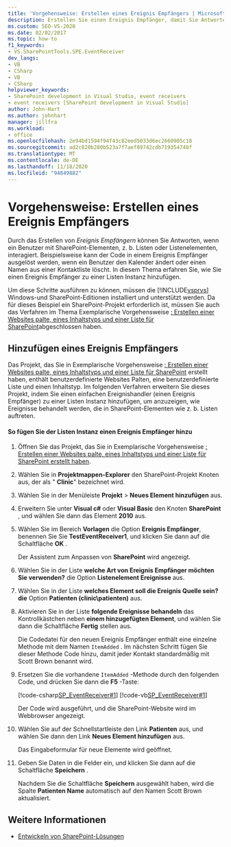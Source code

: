 ```yaml
---
title: 'Vorgehensweise: Erstellen eines Ereignis Empfängers | Microsoft-Dokumentation'
description: Erstellen Sie einen Ereignis Empfänger, damit Sie Antworten können, wenn ein Benutzer mit SharePoint-Elementen (z. b. Listen oder Listenelementen) interagiert.
ms.custom: SEO-VS-2020
ms.date: 02/02/2017
ms.topic: how-to
f1_keywords:
- VS.SharePointTools.SPE.EventReceiver
dev_langs:
- VB
- CSharp
- VB
- CSharp
helpviewer_keywords:
- SharePoint development in Visual Studio, event receivers
- event receivers [SharePoint development in Visual Studio]
author: John-Hart
ms.author: johnhart
manager: jillfra
ms.workload:
- office
ms.openlocfilehash: 2e94bd1594f94f43c82eed5033d6ec2660905c18
ms.sourcegitcommit: ad2c820b280b523a7f7aef89742cdb719354748f
ms.translationtype: MT
ms.contentlocale: de-DE
ms.lasthandoff: 11/18/2020
ms.locfileid: "94849882"
---
```

# <a name="how-to-create-an-event-receiver"></a>Vorgehensweise: Erstellen eines Ereignis Empfängers
  Durch das Erstellen von *Ereignis Empfängern* können Sie Antworten, wenn ein Benutzer mit SharePoint-Elementen, z. b. Listen oder Listenelementen, interagiert. Beispielsweise kann der Code in einem Ereignis Empfänger ausgelöst werden, wenn ein Benutzer den Kalender ändert oder einen Namen aus einer Kontaktliste löscht. In diesem Thema erfahren Sie, wie Sie einen Ereignis Empfänger zu einer Listen Instanz hinzufügen.

 Um diese Schritte ausführen zu können, müssen die [!INCLUDE[vsprvs](../sharepoint/includes/vsprvs-md.md)] Windows-und SharePoint-Editionen installiert und unterstützt werden. Da für dieses Beispiel ein SharePoint-Projekt erforderlich ist, müssen Sie auch das Verfahren im Thema Exemplarische Vorgehensweise [: Erstellen einer Websites palte, eines Inhaltstyps und einer Liste für SharePoint](../sharepoint/walkthrough-create-a-site-column-content-type-and-list-for-sharepoint.md)abgeschlossen haben.

## <a name="adding-an-event-receiver"></a>Hinzufügen eines Ereignis Empfängers
 Das Projekt, das Sie in Exemplarische Vorgehensweise [: Erstellen einer Websites palte, eines Inhaltstyps und einer Liste für SharePoint](../sharepoint/walkthrough-create-a-site-column-content-type-and-list-for-sharepoint.md) erstellt haben, enthält benutzerdefinierte Websites Palten, eine benutzerdefinierte Liste und einen Inhaltstyp. Im folgenden Verfahren erweitern Sie dieses Projekt, indem Sie einen einfachen Ereignishandler (einen Ereignis Empfänger) zu einer Listen Instanz hinzufügen, um anzuzeigen, wie Ereignisse behandelt werden, die in SharePoint-Elementen wie z. b. Listen auftreten.

#### <a name="to-add-an-event-receiver-to-the-list-instance"></a>So fügen Sie der Listen Instanz einen Ereignis Empfänger hinzu

1. Öffnen Sie das Projekt, das Sie in Exemplarische Vorgehensweise [: Erstellen einer Websites palte, eines Inhaltstyps und einer Liste für SharePoint erstellt haben](../sharepoint/walkthrough-create-a-site-column-content-type-and-list-for-sharepoint.md).

2. Wählen Sie in **Projektmappen-Explorer** den SharePoint-Projekt Knoten aus, der als " **Clinic**" bezeichnet wird.

3. Wählen Sie in der Menüleiste **Projekt**  >  **Neues Element hinzufügen** aus.

4. Erweitern Sie unter **Visual c#** oder **Visual Basic** den Knoten **SharePoint** , und wählen Sie dann das Element **2010** aus.

5. Wählen Sie im Bereich **Vorlagen** die Option **Ereignis Empfänger**, benennen Sie Sie **TestEventReceiver1**, und klicken Sie dann auf die Schaltfläche **OK** .

     Der Assistent zum Anpassen von **SharePoint** wird angezeigt.

6. Wählen Sie in der Liste **welche Art von Ereignis Empfänger möchten Sie verwenden?** die Option **Listenelement Ereignisse** aus.

7. Wählen Sie in der Liste **welches Element soll die Ereignis Quelle sein? die** Option **Patienten (clinic\patienten)** aus.

8. Aktivieren Sie in der Liste **folgende Ereignisse behandeln** das Kontrollkästchen neben **einem hinzugefügten Element**, und wählen Sie dann die Schaltfläche **Fertig** stellen aus.

     Die Codedatei für den neuen Ereignis Empfänger enthält eine einzelne Methode mit dem Namen `ItemAdded` . Im nächsten Schritt fügen Sie dieser Methode Code hinzu, damit jeder Kontakt standardmäßig mit Scott Brown benannt wird.

9. Ersetzen Sie die vorhandene `ItemAdded` -Methode durch den folgenden Code, und drücken Sie dann die **F5** -Taste:

     [!code-csharp[SP_EventReceiver#1](../sharepoint/codesnippet/CSharp/CustomField1/TestEventReceiver1/TestEventReceiver1.cs#1)]
     [!code-vb[SP_EventReceiver#1](../sharepoint/codesnippet/VisualBasic/CustomField1_VB/EventReceiver1/EventReceiver1.vb#1)]

     Der Code wird ausgeführt, und die SharePoint-Website wird im Webbrowser angezeigt.

10. Wählen Sie auf der Schnellstartleiste den Link **Patienten** aus, und wählen Sie dann den Link **Neues Element hinzufügen** aus.

     Das Eingabeformular für neue Elemente wird geöffnet.

11. Geben Sie Daten in die Felder ein, und klicken Sie dann auf die Schaltfläche **Speichern** .

     Nachdem Sie die Schaltfläche **Speichern** ausgewählt haben, wird die Spalte **Patienten Name** automatisch auf den Namen Scott Brown aktualisiert.

## <a name="see-also"></a>Weitere Informationen

- [Entwickeln von SharePoint-Lösungen](../sharepoint/developing-sharepoint-solutions.md)